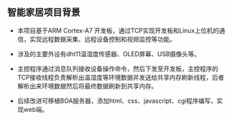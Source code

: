 ## 智能家居项目背景

- 本项目基于ARM Cortex-A7 开发板，通过TCP实现开发板和Linux上位机的通信，实现远程数据采集、远程设备控制和视频监控等功能。

- 涉及的主要外设有dht11温湿度传感器、OLED屏幕、USB摄像头等。
- 主控程序通过消息队列接收设备操作命令，然后下发至开发板，主控程序的TCP接收线程负责解析出温湿度等环境数据并发送给共享内存刷新线程，后者解析出来环境数据然后将最终数据刷新到共享内存。
- 后续改进可移植BOA服务器，添加html、css、javascript、cgi程序编写，实现web端。

